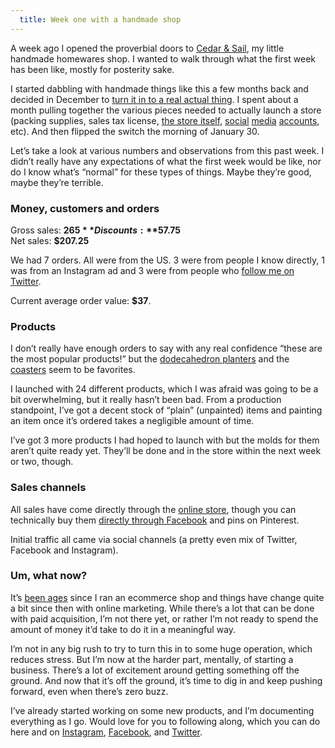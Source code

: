 ```yaml
---
  title: Week one with a handmade shop
---
```


A week ago I opened the proverbial doors to [Cedar & Sail](https://cedarandsail.com), my little handmade homewares shop. I wanted to walk through what the first week has been like, mostly for posterity sake.

I started dabbling with handmade things like this a few months back and decided in December to [turn it in to a real actual thing](https://cedarandsail.com/blogs/stories/handmade-homegrown). I spent about a month pulling together the various pieces needed to actually launch a store (packing supplies, sales tax license, [the store itself](https://cedarandsail.com), [social](http://instagram.com/cedarandsail) [media](http://facebook.com/cedarandsail) [accounts](http://twitter.com/cedarandsail), etc). And then flipped the switch the morning of January 30.

Let’s take a look at various numbers and observations from this past week. I didn’t really have any expectations of what the first week would be like, nor do I know what’s “normal” for these types of things. Maybe they’re good, maybe they’re terrible.

### Money, customers and orders

Gross sales: **$265**  
Discounts: **$57.75**  
Net sales: **$207.25**

We had 7 orders. All were from the US. 3 were from people I know directly, 1 was from an Instagram ad and 3 were from people who [follow me on Twitter](https://twitter.com/Shpigford).

Current average order value: **$37**.

### Products

I don’t really have enough orders to say with any real confidence “these are the most popular products!” but the [dodecahedron planters](https://cedarandsail.com/collections/all/dodecahedron) and the [coasters](https://cedarandsail.com/collections/concrete-coasters) seem to be favorites.

I launched with 24 different products, which I was afraid was going to be a bit overwhelming, but it really hasn’t been bad. From a production standpoint, I’ve got a decent stock of “plain” (unpainted) items and painting an item once it’s ordered takes a negligible amount of time.

I’ve got 3 more products I had hoped to launch with but the molds for them aren’t quite ready yet. They’ll be done and in the store within the next week or two, though.

### Sales channels

All sales have come directly through the [online store](https://cedarandsail.com), though you can technically buy them [directly through Facebook](https://www.facebook.com/cedarandsail/shop) and pins on Pinterest.

Initial traffic all came via social channels (a pretty even mix of Twitter, Facebook and Instagram).

### Um, what now?

It’s [been ages](https://cedarandsail.com/blogs/stories/handmade-homegrown) since I ran an ecommerce shop and things have change quite a bit since then with online marketing. While there’s a lot that can be done with paid acquisition, I’m not there yet, or rather I’m not ready to spend the amount of money it’d take to do it in a meaningful way.

I’m not in any big rush to try to turn this in to some huge operation, which reduces stress. But I’m now at the harder part, mentally, of starting a business. There’s a lot of excitement around getting something off the ground. And now that it’s off the ground, it’s time to dig in and keep pushing forward, even when there’s zero buzz.

I’ve already started working on some new products, and I’m documenting everything as I go. Would love for you to following along, which you can do here and on [Instagram](http://instagram.com/cedarandsail), [Facebook](http://facebook.com/cedarandsail), and [Twitter](http://twitter.com/cedarandsail).